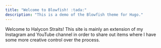 ```yaml
---
title: "Welcome to Blowfish! :tada:"
description: "This is a demo of the Blowfish theme for Hugo."
---
```


Welcome to Halycon Straits! This site is mainly an extension of my Instagram and YouTube channel in order to share out items where I have some more creative control over the process.

